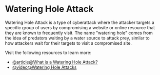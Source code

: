 # Watering Hole Attack

Watering Hole Attack is a type of cyberattack where the attacker targets a specific group of users by compromising a website or online resource that they are known to frequently visit. The name "watering hole" comes from the idea of predators waiting by a water source to attack prey, similar to how attackers wait for their targets to visit a compromised site.

Visit the following resources to learn more:

- [@article@What is a Watering Hole Attack?](https://www.techtarget.com/searchsecurity/definition/watering-hole-attack)
- [@video@Watering Hole Attacks](https://www.youtube.com/watch?v=uBoVWqkfZjk)